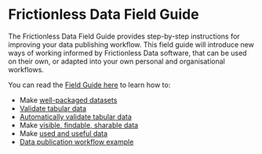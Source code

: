 # Frictionless Data Field Guide

The Frictionless Data Field Guide provides step-by-step instructions for improving your data publishing workflow. This field guide will introduce new ways of working informed by Frictionless Data software, that can be used on their own, or adapted into your own personal and organisational workflows.

You can read the [Field Guide here](https://frictionlessdata.io/field-guide/.) to learn how to:
- Make [well-packaged datasets](https://frictionlessdata.io/field-guide/well-packaged-datasets/)
- [Validate tabular data](https://frictionlessdata.io/field-guide/validated-tabular-data/)
- [Automatically validate tabular data](https://frictionlessdata.io/field-guide/automatically-validated-tabular-data/)
- Make [visible, findable, sharable data](https://frictionlessdata.io/field-guide/visible-findable-shareable-data/)
- Make [used and useful data](https://frictionlessdata.io/field-guide/used-and-useful-data/)
- [Data publication workflow example](https://frictionlessdata.io/field-guide/data-publication-workflow-example/)